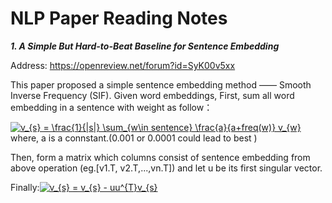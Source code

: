 NLP Paper Reading Notes
===

***1. A Simple But Hard-to-Beat Baseline for Sentence Embedding***

Address: https://openreview.net/forum?id=SyK00v5xx

This paper proposed a simple sentence embedding method —— Smooth Inverse Frequency (SIF).
Given word embeddings,
First, sum all word embedding in a sentence with weight as follow：

<a href="https://www.codecogs.com/eqnedit.php?latex=v_{s}&space;=&space;\frac{1}{|s|}&space;\sum_{w\in&space;sentence}&space;\frac{a}{a&plus;freq(w)}&space;v_{w}" target="_blank"><img src="https://latex.codecogs.com/gif.latex?v_{s}&space;=&space;\frac{1}{|s|}&space;\sum_{w\in&space;sentence}&space;\frac{a}{a&plus;freq(w)}&space;v_{w}" title="v_{s} = \frac{1}{|s|} \sum_{w\in sentence} \frac{a}{a+freq(w)} v_{w}" /></a>
where, a is a connstant.(0.001 or 0.0001 could lead to best )

Then, form a matrix which columns consist of sentence embedding from above operation (eg.[v1.T, v2.T,...,vn.T]) and let u be its first singular vector. 

Finally:<a href="https://www.codecogs.com/eqnedit.php?latex=v_{s}&space;=&space;v_{s}&space;-&space;uu^{T}v_{s}" target="_blank"><img src="https://latex.codecogs.com/gif.latex?v_{s}&space;=&space;v_{s}&space;-&space;uu^{T}v_{s}" title="v_{s} = v_{s} - uu^{T}v_{s}" /></a>
